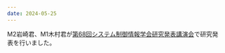 ```yaml
---
date: 2024-05-25
---
```

M2岩崎君、M1木村君が[第68回システム制御情報学会研究発表講演会](https://sci24.iscie.or.jp/)で研究発表を行いました。 
